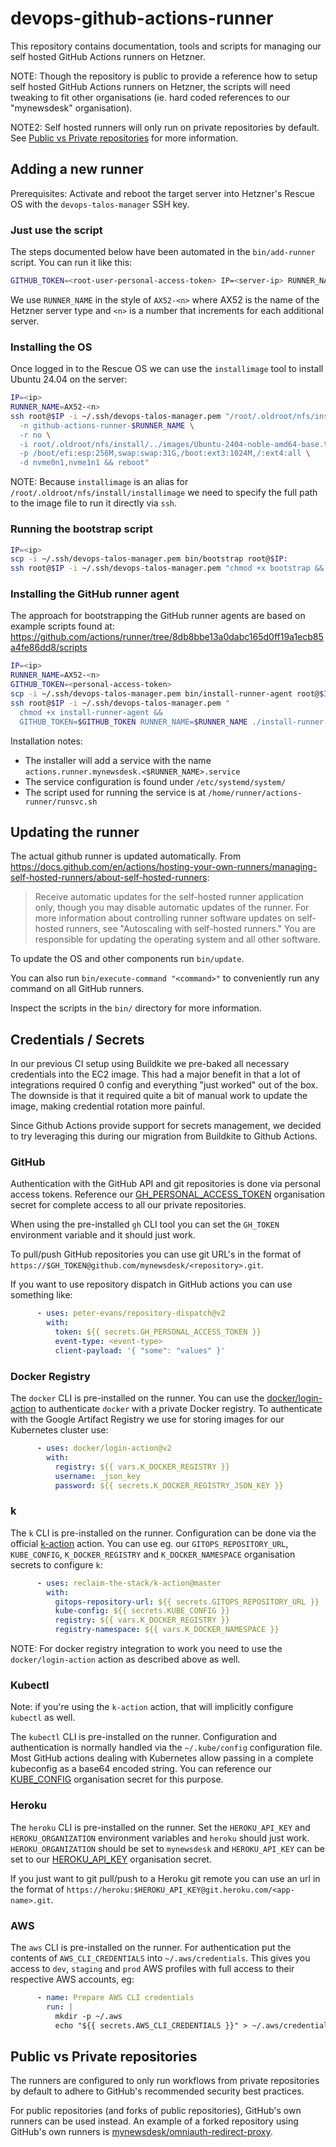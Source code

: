 # devops-github-actions-runner

This repository contains documentation, tools and scripts for managing our self hosted GitHub Actions runners on Hetzner.

NOTE: Though the repository is public to provide a reference how to setup self hosted GitHub Actions runners on Hetzner, the scripts will need tweaking to fit other organisations (ie. hard coded references to our "mynewsdesk" organisation).

NOTE2: Self hosted runners will only run on private repositories by default. See [Public vs Private repositories](#public-vs-private-repositories) for more information.

## Adding a new runner

Prerequisites: Activate and reboot the target server into Hetzner's Rescue OS with the `devops-talos-manager` SSH key.

### Just use the script

The steps documented below have been automated in the `bin/add-runner` script. You can run it like this:

```bash
GITHUB_TOKEN=<root-user-personal-access-token> IP=<server-ip> RUNNER_NAME=<runner-name> bin/add-runner
```

We use `RUNNER_NAME` in the style of `AX52-<n>` where AX52 is the name of the Hetzner server type and `<n>` is a number that increments for each additional server.

### Installing the OS

Once logged in to the Rescue OS we can use the `installimage` tool to install Ubuntu 24.04 on the server:

```bash
IP=<ip>
RUNNER_NAME=AX52-<n>
ssh root@$IP -i ~/.ssh/devops-talos-manager.pem "/root/.oldroot/nfs/install/installimage -a \
  -n github-actions-runner-$RUNNER_NAME \
  -r no \
  -i root/.oldroot/nfs/install/../images/Ubuntu-2404-noble-amd64-base.tar.gz \
  -p /boot/efi:esp:256M,swap:swap:31G,/boot:ext3:1024M,/:ext4:all \
  -d nvme0n1,nvme1n1 && reboot"
```

NOTE: Because `installimage` is an alias for `/root/.oldroot/nfs/install/installimage` we need to specify the full path to the image file to run it directly via `ssh`.

### Running the bootstrap script

```bash
IP=<ip>
scp -i ~/.ssh/devops-talos-manager.pem bin/bootstrap root@$IP:
ssh root@$IP -i ~/.ssh/devops-talos-manager.pem "chmod +x bootstrap && time ./bootstrap && reboot"
```

### Installing the GitHub runner agent

The approach for bootstrapping the GitHub runner agents are based on example scripts found at:
https://github.com/actions/runner/tree/8db8bbe13a0dabc165d0ff19a1ecb85a4fe86dd8/scripts

```bash
IP=<ip>
RUNNER_NAME=AX52-<n>
GITHUB_TOKEN=<personal-access-token>
scp -i ~/.ssh/devops-talos-manager.pem bin/install-runner-agent root@$IP:
ssh root@$IP -i ~/.ssh/devops-talos-manager.pem "
  chmod +x install-runner-agent &&
  GITHUB_TOKEN=$GITHUB_TOKEN RUNNER_NAME=$RUNNER_NAME ./install-runner-agent"
```

Installation notes:
- The installer will add a service with the name `actions.runner.mynewsdesk.<$RUNNER_NAME>.service`
- The service configuration is found under `/etc/systemd/system/`
- The script used for running the service is at `/home/runner/actions-runner/runsvc.sh`

## Updating the runner

The actual github runner is updated automatically. From https://docs.github.com/en/actions/hosting-your-own-runners/managing-self-hosted-runners/about-self-hosted-runners:

> Receive automatic updates for the self-hosted runner application only, though you may disable automatic updates of the runner. For more information about controlling runner software updates on self-hosted runners, see "Autoscaling with self-hosted runners." You are responsible for updating the operating system and all other software.

To update the OS and other components run `bin/update`.

You can also run `bin/execute-command "<command>"` to conveniently run any command on all GitHub runners.

Inspect the scripts in the `bin/` directory for more information.

## Credentials / Secrets

In our previous CI setup using Buildkite we pre-baked all necessary credentials into the EC2 image. This had a major benefit in that a lot of integrations required 0 config and everything "just worked" out of the box. The downside is that it required quite a bit of manual work to update the image, making credential rotation more painful.

Since Github Actions provide support for secrets management, we decided to try leveraging this during our migration from Buildkite to Github Actions.

### GitHub

Authentication with the GitHub API and git repositories is done via personal access tokens. Reference our [GH_PERSONAL_ACCESS_TOKEN](https://github.com/organizations/mynewsdesk/settings/secrets/actions/GH_PERSONAL_ACCESS_TOKEN) organisation secret for complete access to all our private repositories.

When using the pre-installed `gh` CLI tool you can set the `GH_TOKEN` environment variable and it should just work.

To pull/push GitHub repositories you can use git URL's in the format of `https://$GH_TOKEN@github.com/mynewsdesk/<repository>.git`.

If you want to use repository dispatch in GitHub actions you can use something like:

```yaml
      - uses: peter-evans/repository-dispatch@v2
        with:
          token: ${{ secrets.GH_PERSONAL_ACCESS_TOKEN }}
          event-type: <event-type>
          client-payload: '{ "some": "values" }'
```

### Docker Registry

The `docker` CLI is pre-installed on the runner. You can use the [docker/login-action](https://github.com/docker/login-action) to authenticate `docker` with a private Docker registry. To authenticate with the Google Artifact Registry we use for storing images for our Kubernetes cluster use:

```yaml
      - uses: docker/login-action@v2
        with:
          registry: ${{ vars.K_DOCKER_REGISTRY }}
          username: _json_key
          password: ${{ secrets.K_DOCKER_REGISTRY_JSON_KEY }}
```

### k

The `k` CLI is pre-installed on the runner. Configuration can be done via the official [k-action](https://github.com/reclaim-the-stack/k-action) action. You can use eg. our `GITOPS_REPOSITORY_URL`, `KUBE_CONFIG`, `K_DOCKER_REGISTRY` and `K_DOCKER_NAMESPACE` organisation secrets to configure `k`:

```yaml
      - uses: reclaim-the-stack/k-action@master
        with:
          gitops-repository-url: ${{ secrets.GITOPS_REPOSITORY_URL }}
          kube-config: ${{ secrets.KUBE_CONFIG }}
          registry: ${{ vars.K_DOCKER_REGISTRY }}
          registry-namespace: ${{ vars.K_DOCKER_NAMESPACE }}
```

NOTE: For docker registry integration to work you need to use the `docker/login-action` action as described above as well.

### Kubectl

Note: if you're using the `k-action` action, that will implicitly configure `kubectl` as well.

The `kubectl` CLI is pre-installed on the runner. Configuration and authentication is normally handled via the `~/.kube/config` configuration file. Most GitHub actions dealing with Kubernetes allow passing in a complete kubeconfig as a base64 encoded string. You can reference our [KUBE_CONFIG](https://github.com/organizations/mynewsdesk/settings/secrets/actions/KUBE_CONFIG) organisation secret for this purpose.

### Heroku

The `heroku` CLI is pre-installed on the runner. Set the `HEROKU_API_KEY` and `HEROKU_ORGANIZATION` environment variables and `heroku` should just work. `HEROKU_ORGANIZATION` should be set to `mynewsdesk` and `HEROKU_API_KEY` can be set to our [HEROKU_API_KEY](https://github.com/organizations/mynewsdesk/settings/secrets/actions/HEROKU_API_KEY) organisation secret.

If you just want to git pull/push to a Heroku git remote you can use an url in the format of `https://heroku:$HEROKU_API_KEY@git.heroku.com/<app-name>.git`.

### AWS

The `aws` CLI is pre-installed on the runner. For authentication put the contents of `AWS_CLI_CREDENTIALS` into `~/.aws/credentials`. This gives you access to `dev`, `staging` and `prod` AWS profiles with full access to their respective AWS accounts, eg:

```yaml
      - name: Prepare AWS CLI credentials
        run: |
          mkdir -p ~/.aws
          echo "${{ secrets.AWS_CLI_CREDENTIALS }}" > ~/.aws/credentials
```

## Public vs Private repositories

The runners are configured to only run workflows from private repositories by default to adhere to GitHub's recommended security best practices.

For public repositories (and forks of public repositories), GitHub's own runners can be used instead. An example of a forked repository using GitHub's own runners is [mynewsdesk/omniauth-redirect-proxy](https://github.com/mynewsdesk/omniauth-redirect-proxy/blob/master/.github/workflows/).
